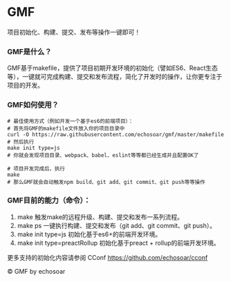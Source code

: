 # GMF
项目初始化、构建、提交、发布等操作一键即可！

### GMF是什么？
GMF基于makefile，提供了项目初期开发环境的初始化（譬如ES6、React生态等），一键就可完成构建、提交和发布流程，简化了开发时的操作，让你更专注于项目的开发。

### GMF如何使用？
```
# 最佳使用方式（例如开发一个基于es6的前端项目）：
# 首先将GMF的makefile文件放入你的项目目录中
curl -O https://raw.githubusercontent.com/echosoar/gmf/master/makefile
# 然后执行 
make init type=js
# 你就会发现项目目录、webpack、babel、eslint等等都已经生成并且配置OK了

# 项目开发完成后，执行
make
# 那么GMF就会自动触发npm build、git add、git commit、git push等等操作
```
### GMF目前的能力（命令）：
1. make
触发make的远程升级、构建、提交和发布一系列流程。
2. make ps
一键执行构建、提交和发布（git add、git commit、git push）。
3. make init type=js
初始化基于es6+的前端开发环境。
4. make init type=preactRollup
初始化基于preact + rollup的前端开发环境。

更多支持的初始化内容请参阅 CConf https://github.com/echosoar/cconf
 
© GMF by echosoar
